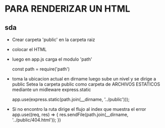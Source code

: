 # PARA RENDERIZAR UN HTML
## sda
- Crear carpeta 'public' en la carpeta raiz

- colocar el HTML

- luego en app.js carga el modulo 'path' 

    const path = require('path')

- toma la ubicacion actual en dirname luego sube un nivel y se dirige a public
 Setea la carpeta public como carpeta de ARCHIVOS ESTATICOS mediante 
 un midleware express.static

    app.use(express.static(path.join(__dirname, '../public')));

-  Si no encontro la ruta dirige el flujo al index que muestra el error
        app.use((req, res) => {
            res.sendFile(path.join(__dirname, '../public/404.html'));
        })
